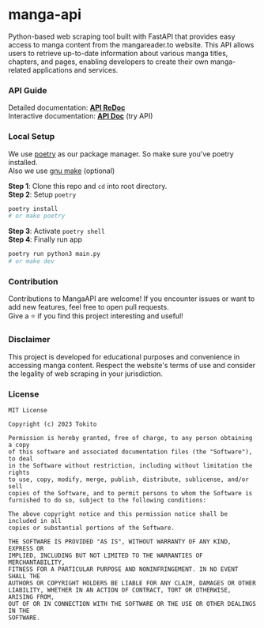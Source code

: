 # manga-api

Python-based web scraping tool built with FastAPI that provides easy access to manga content from the mangareader.to website. This API allows users to retrieve up-to-date information about various manga titles, chapters, and pages, enabling developers to create their own manga-related applications and services.

### API Guide

Detailed documentation: [**API ReDoc**](https://manga-apiv1.vercel.app/redoc)  
Interactive documentation: [**API Doc**](https://manga-apiv1.vercel.app/docs) (try API)

### Local Setup

We use [poetry](https://python-poetry.org/) as our package manager. So make sure you've poetry installed.  
Also we use [gnu make](https://www.gnu.org/software/make/) (optional)

**Step 1**: Clone this repo and `cd` into root directory.  
**Step 2**: Setup `poetry`
```bash
poetry install
# or make poetry
```
**Step 3**: Activate `poetry shell`  
**Step 4**: Finally run app
```bash
poetry run python3 main.py
# or make dev
```

### Contribution

Contributions to MangaAPI are welcome! If you encounter issues or want to add new features, feel free to open pull requests.  
Give a ⭐️ if you find this project interesting and useful!

### Disclaimer

This project is developed for educational purposes and convenience in accessing manga content. Respect the website's terms of use and consider the legality of web scraping in your jurisdiction.

### License
```
MIT License

Copyright (c) 2023 Tokito

Permission is hereby granted, free of charge, to any person obtaining a copy
of this software and associated documentation files (the "Software"), to deal
in the Software without restriction, including without limitation the rights
to use, copy, modify, merge, publish, distribute, sublicense, and/or sell
copies of the Software, and to permit persons to whom the Software is
furnished to do so, subject to the following conditions:

The above copyright notice and this permission notice shall be included in all
copies or substantial portions of the Software.

THE SOFTWARE IS PROVIDED "AS IS", WITHOUT WARRANTY OF ANY KIND, EXPRESS OR
IMPLIED, INCLUDING BUT NOT LIMITED TO THE WARRANTIES OF MERCHANTABILITY,
FITNESS FOR A PARTICULAR PURPOSE AND NONINFRINGEMENT. IN NO EVENT SHALL THE
AUTHORS OR COPYRIGHT HOLDERS BE LIABLE FOR ANY CLAIM, DAMAGES OR OTHER
LIABILITY, WHETHER IN AN ACTION OF CONTRACT, TORT OR OTHERWISE, ARISING FROM,
OUT OF OR IN CONNECTION WITH THE SOFTWARE OR THE USE OR OTHER DEALINGS IN THE
SOFTWARE.
```
